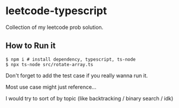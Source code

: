 # leetcode-typescript

Collection of my leetcode prob solution.

## How to Run it

```
$ npm i # install dependency, typescript, ts-node
$ npx ts-node src/rotate-array.ts
```

Don't forget to add the test case if you really wanna run it.

Most use case might just reference...

I would try to sort of by topic (like backtracking / binary search / idk)